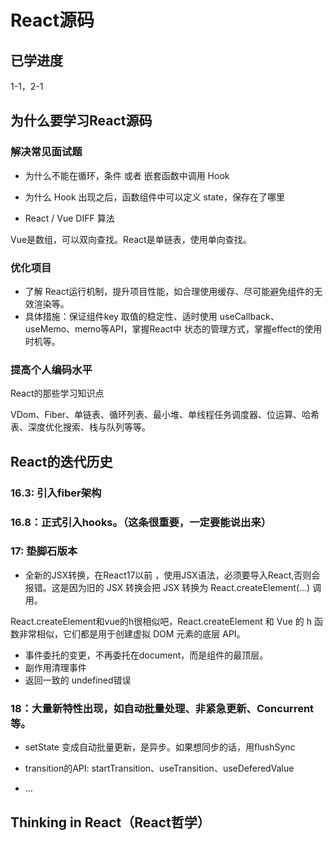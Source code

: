 # React源码

## 已学进度

1-1，2-1

## 为什么要学习React源码

### 解决常见面试题

* 为什么不能在循环，条件 或者 嵌套函数中调用 Hook

* 为什么 Hook 出现之后，函数组件中可以定义 state，保存在了哪里

* React / Vue DIFF 算法

Vue是数组，可以双向查找。React是单链表，使用单向查找。

### 优化项目

* 了解 React运行机制，提升项目性能，如合理使用缓存、尽可能避免组件的无效渲染等。
* 具体措施：保证组件key 取值的稳定性、适时使用 useCallback、useMemo、memo等API，掌握React中
状态的管理方式，掌握effect的使用时机等。

### 提高个人编码水平

React的那些学习知识点

VDom、Fiber、单链表、循环列表、最小堆、单线程任务调度器、位运算、哈希表、深度优化搜索、栈与队列等等。

## React的迭代历史

###  16.3: 引入fiber架构

###  16.8：正式引入hooks。（这条很重要，一定要能说出来）

### 17: 垫脚石版本

* 全新的JSX转换，在React17以前 ，使用JSX语法，必须要导入React,否则会报错。这是因为旧的 JSX 转换会把 JSX 转换为 React.createElement(...) 调用。

React.createElement和vue的h很相似吧，React.createElement 和 Vue 的 h 函数非常相似，它们都是用于创建虚拟 DOM 元素的底层 API。

* 事件委托的变更，不再委托在document，而是组件的最顶层。
* 副作用清理事件
* 返回一致的 undefined错误

<!-- 其他不了解了

* 事件系统相关更改
* 去除事件池
* 原生组件栈
* 移除私有导出
* 启发式更新算法更新 -->

### 18：大量新特性出现，如自动批量处理、非紧急更新、Concurrent等。

* setState 变成自动批量更新，是异步。如果想同步的话，用flushSync

* transition的API: startTransition、useTransition、useDeferedValue

* ...

## Thinking in React（React哲学）

